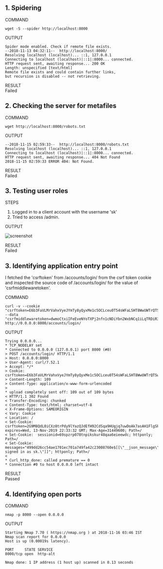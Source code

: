 
## 1. Spidering


  COMMAND

````
wget -S --spider http://localhost:8000
````

OUTPUT

```
Spider mode enabled. Check if remote file exists.
--2018-11-13 04:32:11--  http://localhost:8000/
Resolving localhost (localhost)... ::1, 127.0.0.1
Connecting to localhost (localhost)|::1|:8000... connected.
HTTP request sent, awaiting response... 200 OK
Length: unspecified [text/html]
Remote file exists and could contain further links,
but recursion is disabled -- not retrieving.
```

RESULT \
Failed


## 2. Checking the server for metafiles


COMMAND

````
wget http://localhost:8000/robots.txt
````

OUTPUT

```
--2018-11-15 02:59:33--  http://localhost:8000/robots.txt
Resolving localhost (localhost)... ::1, 127.0.0.1
Connecting to localhost (localhost)|::1|:8000... connected.
HTTP request sent, awaiting response... 404 Not Found
2018-11-15 02:59:33 ERROR 404: Not Found.
```

 RESULT \
 Failed

## 3. Testing user roles


STEPS
1. Logged in to a client account with the username 'sk'
2. Tried to access /admin.

OUTPUT

![screenshot](https://raw.githubusercontent.com/sayamkanwar/Fabrik_Tests/master/screenshots/Screenshot%202018-11-15%20at%203.40.20%20AM.png?token=AKWDIWOJZcWs7uJroDbMSs0jKdCXb3_zks5b9di2wA%3D%3D)

RESULT \
Failed

## 3. Identifying application entry point

I fetched the 'csrftoken' from /accounts/login/ from the csrf token cookie and inspected the source code of /accounts/login/ for the value of 'csrfmiddlewaretoken'.

COMMAND
```
curl -v --cookie "csrftoken=E6b3FaVLMrVahxVyeJYmTy8yQyxMe1c5OCLceu0T54sWFaLSHT8WwUWTrQTSwAsW" --data "csrfmiddlewaretoken=dwmoCtxiIFeEveNYoTXPj2nfn1cNDiYbn2WxbNCq1iLqTRDiR37pWobAYjyTVRe2&login=sk&password=PASSWORD" http://0.0.0.0:8000/accounts/login/
```

OUTPUT

```
Trying 0.0.0.0...
* TCP_NODELAY set
* Connected to 0.0.0.0 (127.0.0.1) port 8000 (#0)
> POST /accounts/login/ HTTP/1.1
> Host: 0.0.0.0:8000
> User-Agent: curl/7.52.1
> Accept: */*
> Cookie: csrftoken=E6b3FaVLMrVahxVyeJYmTy8yQyxMe1c5OCLceu0T54sWFaLSHT8WwUWTrQTSwAsW
> Content-Length: 109
> Content-Type: application/x-www-form-urlencoded
> 
* upload completely sent off: 109 out of 109 bytes
< HTTP/1.1 302 Found
< Transfer-Encoding: chunked
< Content-Type: text/html; charset=utf-8
< X-Frame-Options: SAMEORIGIN
< Vary: Cookie
< Location: /
< Set-Cookie:  csrftoken=2G9M8QdL0iCXz8trPdy9lYazQJdEfH92CdSqa9HUgjq7uwDoAk7asAH1FlgSPBk2; expires=Wed, 13-Nov-2019 22:33:32 GMT; Max-Age=31449600; Path=/
< Set-Cookie:  sessionid=69spzrp078tnpikskur48qaa6eieewdc; httponly; Path=/
< Set-Cookie:  messages="499dd26cc54ae1701ec701a749fa42c23008760e$[[\"__json_message\"\0540\05425\054\"Successfully signed in as sk.\"]]"; httponly; Path=/
< 
* Curl_http_done: called premature == 0
* Connection #0 to host 0.0.0.0 left intact
```

RESULT \
Passed

## 4. Identifying open ports

COMMAND
```
nmap -p 8000 --open 0.0.0.0
```

OUTPUT

```
Starting Nmap 7.70 ( https://nmap.org ) at 2018-11-16 03:46 IST
Nmap scan report for 0.0.0.0
Host is up (0.00019s latency).

PORT     STATE SERVICE
8000/tcp open  http-alt

Nmap done: 1 IP address (1 host up) scanned in 0.13 seconds
```




